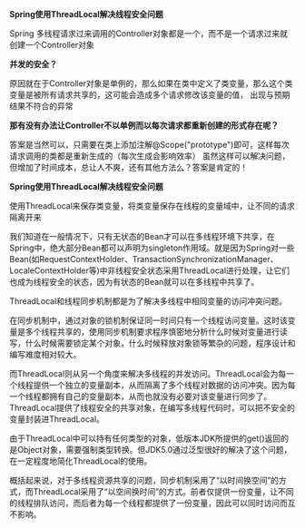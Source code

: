**Spring使用ThreadLocal解决线程安全问题**

Spring 多线程请求过来调用的Controller对象都是一个，而不是一个请求过来就创建一个Controller对象    

**并发的安全？** 

原因就在于Controller对象是单例的，那么如果在类中定义了类变量，那么这个类变量是被所有请求共享的，这可能会造成多个请求修改该变量的值， 出现与预期结果不符合的异常 

**那有没有办法让Controller不以单例而以每次请求都重新创建的形式存在呢？**

 答案是当然可以，只需要在类上添加注解@Scope("prototype")即可，这样每次请求调用的类都是重新生成的（每次生成会影响效率） 虽然这样可以解决问题，但增加了时间成本，总让人不爽，还有其他方法么？答案是肯定的！   

**Spring使用ThreadLocal解决线程安全问题** 

 使用ThreadLocal来保存类变量，将类变量保存在线程的变量域中，让不同的请求隔离开来    

我们知道在一般情况下，只有无状态的Bean才可以在多线程环境下共享，在Spring中，绝大部分Bean都可以声明为singleton作用域。就是因为Spring对一些Bean(如RequestContextHolder、TransactionSynchronizationManager、LocaleContextHolder等)中非线程安全状态采用ThreadLocal进行处理，让它们也成为线程安全的状态，因为有状态的Bean就可以在多线程中共享了。

ThreadLocal和线程同步机制都是为了解决多线程中相同变量的访问冲突问题。

在同步机制中，通过对象的锁机制保证同一时间只有一个线程访问变量。这时该变量是多个线程共享的，使用同步机制要求程序慎密地分析什么时候对变量进行读写，什么时候需要锁定某个对象，什么时候释放对象锁等繁杂的问题，程序设计和编写难度相对较大。

而ThreadLocal则从另一个角度来解决多线程的并发访问。ThreadLocal会为每一个线程提供一个独立的变量副本，从而隔离了多个线程对数据的访问冲突。因为每一个线程都拥有自己的变量副本，从而也就没有必要对该变量进行同步了。ThreadLocal提供了线程安全的共享对象，在编写多线程代码时，可以把不安全的变量封装进ThreadLocal。

由于ThreadLocal中可以持有任何类型的对象，低版本JDK所提供的get()返回的是Object对象，需要强制类型转换。但JDK5.0通过泛型很好的解决了这个问题，在一定程度地简化ThreadLocal的使用。

概括起来说，对于多线程资源共享的问题，同步机制采用了“以时间换空间”的方式，而ThreadLocal采用了“以空间换时间”的方式。前者仅提供一份变量，让不同的线程排队访问，而后者为每一个线程都提供了一份变量，因此可以同时访问而互不影响。